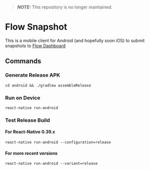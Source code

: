 > **_NOTE:_**  This repository is no longer maintained.

# Flow Snapshot

This is a mobile client for Android (and hopefully soon iOS) to submit snapshots to [Flow Dashboard](https://github.com/onejgordon/flow-dashboard/)

## Commands

### Generate Release APK

`cd android && ./gradlew assembleRelease`

### Run on Device

`react-native run-android`

### Test Release Build

#### For React-Native 0.39.x

`react-native run-android --configuration=release`

#### For more recent versions

`react-native run-android --variant=release`
